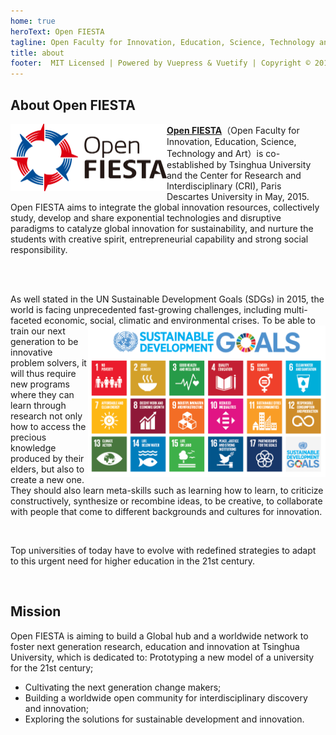 ```yaml
---
home: true
heroText: Open FIESTA
tagline: Open Faculty for Innovation, Education, Science, Technology and Art, Tsinghua University Shenzhen International Graduate School
title: about
footer:  MIT Licensed | Powered by Vuepress & Vuetify | Copyright © 2019-2020 Open FIESTA
---
```


## About Open FIESTA

<a href= "http://www.fiesta.tsinghua.edu.cn/"><img align="left" width = "250px" src="/image/open.png"></a>

[**Open FIESTA**](http://www.fiesta.tsinghua.edu.cn/)（Open Faculty for Innovation, Education, Science, Technology and Art）is co-established by Tsinghua University and the Center for Research and Interdisciplinary (CRI), Paris Descartes University in May, 2015. Open FIESTA aims to integrate the global innovation resources, collectively study, develop and share exponential technologies and disruptive paradigms to catalyze global innovation for sustainability, and nurture the students with creative spirit, entrepreneurial capability and strong social responsibility.  

<br>


<br>

As well stated in the UN Sustainable Development Goals (SDGs) in 2015, the world is facing unprecedented fast-growing challenges, including multi-faceted economic, social, climatic and environmental crises. 
<img align="right" width = "380px" src="/image/sdgs.png"> 
To be able to train our next generation to be innovative problem solvers, it will thus require new programs where they can learn through research not only how to access the precious knowledge produced by their elders, but also to create a new one. They should also learn meta-skills such as learning how to learn, to criticize constructively, synthesize or recombine ideas, to be creative, to collaborate with people that come to different backgrounds and cultures for innovation.  

<br>


Top universities of today have to evolve with redefined strategies to adapt to this urgent need for higher education in the 21st century.

<br>

## Mission
Open FIESTA is aiming to build a Global hub and a worldwide network to foster next generation research, education and innovation at Tsinghua University, which is dedicated to:
Prototyping a new model of a university for the 21st century;
- Cultivating the next generation change makers;
- Building a worldwide open community for interdisciplinary discovery and innovation;
- Exploring the solutions for sustainable development and innovation.

